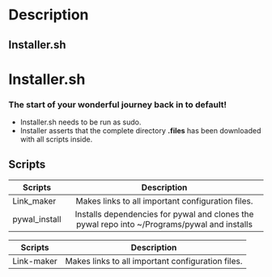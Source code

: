 # Description
## Installer.sh
# Installer.sh
### The start of your wonderful journey back in to default! 

* Installer.sh needs to be run as sudo.
* Installer asserts that the complete directory **.files** has been downloaded with all scripts inside.


## Scripts

| Scripts       | Description   | 
| ------------- |:-------------:| 
| Link_maker      | Makes links to all important configuration files. | 
| pywal_install | Installs dependencies for pywal and clones the pywal repo into ~/Programs/pywal and installs | 

| Scripts       | Description   | 
| ------------- |:-------------:| 
| Link-maker      | Makes links to all important configuration files. | 
